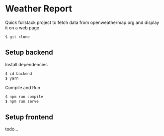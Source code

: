 # Weather Report

Quick fullstack project to fetch data from openweathermap.org and display it on a web page 

```bash
$ git clone 
```

## Setup backend

Install dependencies

```bash
$ cd backend
$ yarn
```

Compile and Run

```bash
$ npm run compile
$ npm run serve
```

## Setup frontend

todo...